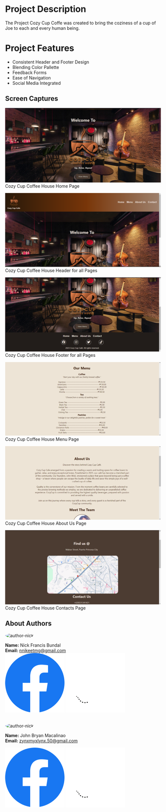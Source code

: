 # Project Description
The Project Cozy Cup Coffe was created to bring the coziness of a cup of Joe to each and every human being.

# Project Features

- Consistent Header and Footer Design
- Blending Color Pallette
- Feedback Forms 
- Ease of Navigation
- Social Media Integrated

##  Screen Captures
![homepage](/img/Screenshot%20(2).png) <br>
Cozy Cup Coffee House Home Page

![Header](/img/Screenshot%20(3).png) <br>
Cozy Cup Coffee House Header for all Pages

![Footer](/img/Screenshot%20(4).png) <br>
Cozy Cup Coffee House Footer for all Pages

![Menu](/img/Screenshot%20(5).png) <br>
Cozy Cup Coffee House Menu Page

![About](/img/Screenshot%20(6).png) <br>
Cozy Cup Coffee House About Us Page

![Contacts](/img/Screenshot%20(7).png) <br>
Cozy Cup Coffee House Contacts Page 

## About Authors

<img src="https://avatars.githubusercontent.com/u/114137754?v=4" alt="author-nick" style="border-radius:50%;" width="150">

**Name:** Nick Francis Bundal <br>
**Email:** nnikeetmg@gmail.com <br>
<a href="https://web.facebook.com/FrancineCarrelSaenzDiaz360"><img src="/img/Facebook.png" alt="facebook"></a>
<a href="https://github.com/minnjuu"><img src="/img/Github.png" alt="github"></a>
<br>
<br>

<img src="https://avatars.githubusercontent.com/u/114970133?v=4" alt="author-nick" style="border-radius:50%;" width="150">

**Name:** John Bryan Macalinao <br>
**Email:** zynxmyxlynx.50@gmail.com <br>

<a href="https://web.facebook.com/Brynt.Mcln"><img src="/img/Facebook.png" alt="facebook"></a>
<a href="https://github.com/BryzMcln"><img src="/img/Github.png" alt="github"></a>






